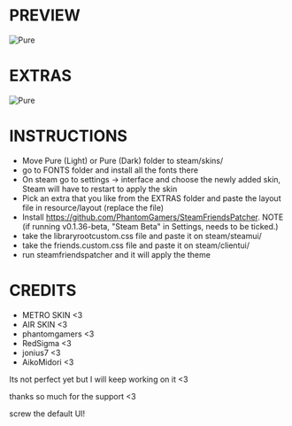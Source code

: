 # PREVIEW
![Pure](https://media.giphy.com/media/P7UAC7b1uGN7p8Vase/giphy.gif)

# EXTRAS
![Pure](https://media.giphy.com/media/LpmuNBVvoJLZA7tHOy/giphy.gif)

# INSTRUCTIONS
* Move Pure (Light) or Pure (Dark) folder to steam/skins/
* go to FONTS folder and install all the fonts there
* On steam go to settings -> interface and choose the newly added skin, Steam will have to restart to apply the skin
* Pick an extra that you like from the EXTRAS folder and paste the layout file in resource/layout (replace the file)
* Install https://github.com/PhantomGamers/SteamFriendsPatcher. NOTE (if running v0.1.36-beta, "Steam Beta" in Settings, needs to be ticked.) 
* take the libraryrootcustom.css file and paste it on steam/steamui/
* take the friends.custom.css file and paste it on steam/clientui/
* run steamfriendspatcher and it will apply the theme

# CREDITS
* METRO SKIN <3
* AIR SKIN <3
* phantomgamers <3
* RedSigma <3
* jonius7 <3
* AikoMidori <3

Its not perfect yet but I will keep working on it <3

thanks so much for the support <3

screw the default UI!
